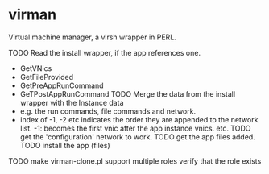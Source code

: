 # virman
Virtual machine manager, a virsh wrapper in PERL.

TODO Read the install wrapper, if the app references one.
  - GetVNics
  - GetFileProvided
  - GetPreAppRunCommand
  - GeTPostAppRunCommand
TODO Merge the data from the install wrapper with the Instance data
  - e.g. the run commands, file commands and network.
  - index of -1, -2 etc indicates the order they are appended to the network list.
    -1: becomes the first vnic after the app instance vnics. etc.
TODO get the 'configuration' network to work.
TODO get the app files added.
TODO install the app (files)

TODO make virman-clone.pl support multiple roles
  verify that the role exists

